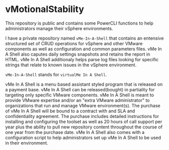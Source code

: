 # vMotionalStability

This repository is public and contains some PowerCLI functions to help administrators manage their vSphere environments.

I have a private repository named `vMe-In-A-Shell` that contains an entensive structured set of CRUD operations for vSphere and other VMware components as well as configuration and common parameters files. vMe In A Shell 
also caputes daily settings snapshots and retains the report in HTML. vMe In A Shell additionaly helps parse log files looking for specific strings that relate to known 
issues in the vSphere environment.

`vMe-In-A-Shell` stands for `virtualMe In A Shell`.

vMe In A Shell is a menu based assistant styled program that is released on a payment base. vMe In A Shell can be released(bought) in partiality for targeting only specific VMware components. vMe In A Shell is meant to provide VMware expertise and/or an "extra VMware administrator" to organizations that run and manage VMware environment(s).
The purchase of vMe In A Shell will be bound to a contract with and SLA and confidentiality agreement. The purchase includes detailed instructions for installing and configuring the toolset as well as 20 hours of call support per year plus the ability to pull new repository content throughout the course of one year from the purchase date. vMe In A Shell also comes with a configuration script to help administrators set up vMe In A Shell to be used in their environment.
